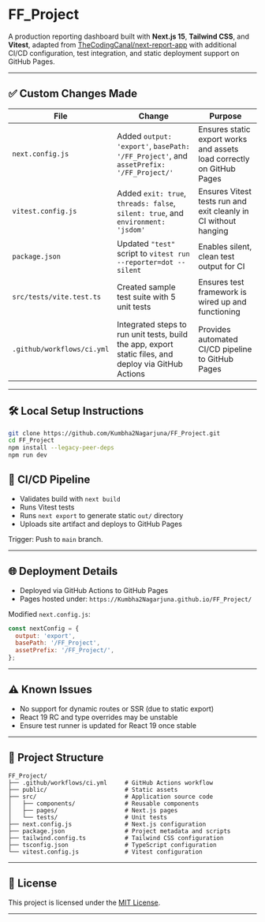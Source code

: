 # FF\_Project

A production reporting dashboard built with **Next.js 15**, **Tailwind CSS**, and **Vitest**, adapted from [TheCodingCanal/next-report-app](https://github.com/TheCodingCanal/next-report-app) with additional CI/CD configuration, test integration, and static deployment support on GitHub Pages.

---

## ✅ Custom Changes Made

| File                       | Change                                                                                                | Purpose                                                               |
| -------------------------- | ----------------------------------------------------------------------------------------------------- | --------------------------------------------------------------------- |
| `next.config.js`           | Added `output: 'export'`, `basePath: '/FF_Project'`, and `assetPrefix: '/FF_Project/'`                | Ensures static export works and assets load correctly on GitHub Pages |
| `vitest.config.js`         | Added `exit: true`, `threads: false`, `silent: true`, and `environment: 'jsdom'`                      | Ensures Vitest tests run and exit cleanly in CI without hanging       |
| `package.json`             | Updated `"test"` script to `vitest run --reporter=dot --silent`                                       | Enables silent, clean test output for CI                              |
| `src/tests/vite.test.ts`   | Created sample test suite with 5 unit tests                                                           | Ensures test framework is wired up and functioning                    |
| `.github/workflows/ci.yml` | Integrated steps to run unit tests, build the app, export static files, and deploy via GitHub Actions | Provides automated CI/CD pipeline to GitHub Pages                     |

---

## 🛠️ Local Setup Instructions

```bash
git clone https://github.com/Kumbha2Nagarjuna/FF_Project.git
cd FF_Project
npm install --legacy-peer-deps
npm run dev
```
## 🔄 CI/CD Pipeline

* Validates build with `next build`
* Runs Vitest tests
* Runs `next export` to generate static `out/` directory
* Uploads site artifact and deploys to GitHub Pages

Trigger: Push to `main` branch.

---

## 🌐 Deployment Details

* Deployed via GitHub Actions to GitHub Pages
* Pages hosted under:
  `https://Kumbha2Nagarjuna.github.io/FF_Project/`

Modified `next.config.js`:

```js
const nextConfig = {
  output: 'export',
  basePath: '/FF_Project',
  assetPrefix: '/FF_Project/',
};
```

---

## ⚠️ Known Issues

* No support for dynamic routes or SSR (due to static export)
* React 19 RC and type overrides may be unstable
* Ensure test runner is updated for React 19 once stable

---


## 📁 Project Structure

```
FF_Project/
├── .github/workflows/ci.yml     # GitHub Actions workflow
├── public/                      # Static assets
├── src/                         # Application source code
│   ├── components/              # Reusable components
│   ├── pages/                   # Next.js pages
│   └── tests/                   # Unit tests
├── next.config.js               # Next.js configuration
├── package.json                 # Project metadata and scripts
├── tailwind.config.ts           # Tailwind CSS configuration
├── tsconfig.json                # TypeScript configuration
└── vitest.config.js             # Vitest configuration
```

---

## 📄 License

This project is licensed under the [MIT License](LICENSE).

---
